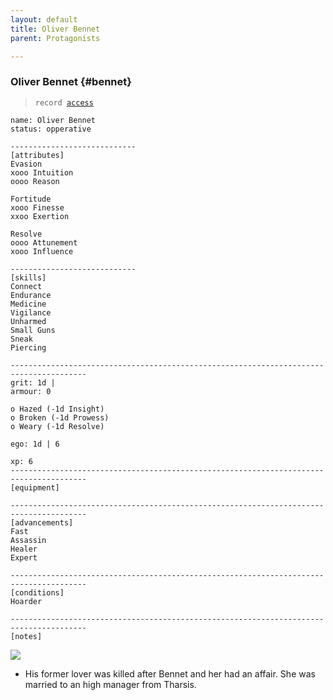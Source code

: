 ```yaml
---
layout: default
title: Oliver Bennet
parent: Protagonists

---
```


### Oliver Bennet {#bennet}

> `record `[`access`](https://github.com/efsalvarenga/hostile/blob/main/pcs/Oliver.md)

```
name: Oliver Bennet
status: opperative

----------------------------
[attributes]
Evasion
xooo Intuition                     
oooo Reason                       

Fortitude
xooo Finesse
xxoo Exertion

Resolve
oooo Attunement
xooo Influence

----------------------------
[skills]
Connect
Endurance
Medicine
Vigilance
Unharmed
Small Guns
Sneak
Piercing

---------------------------------------------------------------------------------------
grit: 1d | 
armour: 0

o Hazed (-1d Insight)
o Broken (-1d Prowess)
o Weary (-1d Resolve)

ego: 1d | 6

xp: 6
---------------------------------------------------------------------------------------
[equipment]

---------------------------------------------------------------------------------------
[advancements]
Fast
Assassin
Healer
Expert

---------------------------------------------------------------------------------------
[conditions]
Hoarder

---------------------------------------------------------------------------------------
[notes]
```

![](https://i.imgur.com/UwZVnT9.png)

- His former lover was killed after Bennet and her had an affair. She was married to an high manager from Tharsis.

